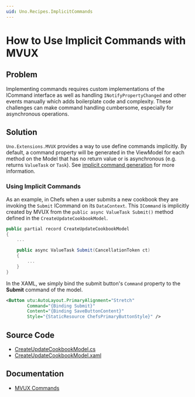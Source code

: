 ```yaml
---
uid: Uno.Recipes.ImplicitCommands
---
```


# How to Use Implicit Commands with MVUX

## Problem

Implementing commands requires custom implementations of the ICommand interface as well as handling `INotifyPropertyChanged` and other events manually which adds boilerplate code and complexity. These challenges can make command handling cumbersome, especially for asynchronous operations.

## Solution

`Uno.Extensions.MVUX` provides a way to use define commands implicitly. By default, a command property will be generated in the ViewModel for each method on the Model that has no return value or is asynchronous (e.g. returns `ValueTask` or `Task`). See [implicit command generation](xref:Uno.Extensions.Mvux.Advanced.Commands#implicit-command-generation) for more information.

### Using Implicit Commands

As an example, in Chefs when a user submits a new cookbook they are invoking the `Submit` ICommand on its `DataContext`. This `ICommand` is implicitly created by MVUX from the `public async ValueTask Submit()` method defined in the `CreateUpdateCookbookModel`.

```csharp
public partial record CreateUpdateCookbookModel
{
    ...

    public async ValueTask Submit(CancellationToken ct)
    {
        ...
    }
}
```

In the XAML, we simply bind the submit button's `Command` property to the **Submit** command of the model.

```xml
<Button utu:AutoLayout.PrimaryAlignment="Stretch"
        Command="{Binding Submit}"
        Content="{Binding SaveButtonContent}"
        Style="{StaticResource ChefsPrimaryButtonStyle}" />
```

## Source Code

- [CreateUpdateCookbookModel.cs](https://github.com/unoplatform/uno.chefs/blob/139edc9eab65b322e219efb7572583551c40ad32/Chefs/Presentation/CreateUpdateCookbookModel.cs#L65-L87)
- [CreateUpdateCookbookModel.xaml](https://github.com/unoplatform/uno.chefs/blob/139edc9eab65b322e219efb7572583551c40ad32/Chefs/Views/CreateUpdateCookbookPage.xaml#L143-L146)

## Documentation

- [MVUX Commands](xref:Uno.Extensions.Mvux.Advanced.Commands#implicit-command-generation)
